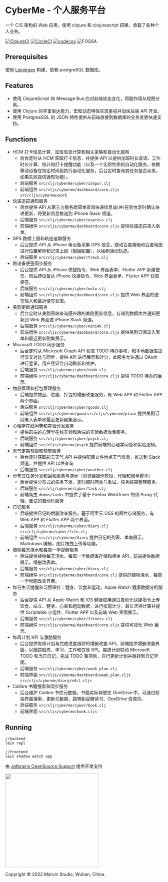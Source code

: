 # CyberMe - 个人服务平台

一个 C/S 架构的 Web 应用，使用 clojure 和 clojurescript 搭建，承载了各种个人业务。

[![ClojureCI](https://github.com/corkine/cyberMe/actions/workflows/clojure.yml/badge.svg)](https://github.com/corkine/cyberMe/actions/workflows/clojure.yml) [![CircleCI](https://circleci.com/gh/corkine/cyberMe/tree/cyber-me.svg?style=svg&circle-token=793142488339016f1a9498b5b432c020629a96d7)](https://circleci.com/gh/corkine/cyberMe/tree/cyber-me) [![codecov](https://codecov.io/gh/corkine/cyberMe/branch/cyber-me/graph/badge.svg?token=W3119RL5SM)](https://codecov.io/gh/corkine/cyberMe) ![FOSSA](https://app.fossa.com/api/projects/git%2Bgithub.com%2Fcorkine%2FcyberMe.svg?type=small)

## Prerequisites

使用 [Leiningen][1] 构建，依赖 postgreSQL 数据库。

[1]: https://github.com/technomancy/leiningen

## Features

- 使用 ClojureScript 和 Message Bus 应对前端状态变化，将副作用从视图分离。
- 使用 Clojure 的丰富表达能力、宏和动态特性实现鉴权并加快后端 API 开发。
- 使用 PostgresSQL 的 JSON 特性提供从前端直接到数据库的业务变更快速支持。

## Functions

- HCM 打卡信息计算、加班信息计算和相关策略和自动化服务
  - 后台定时从 HCM 获取打卡信息，并提供 API 以提供加班时长查询、工作时长计算、统计和打卡提醒功能（以及一个实验性质的自动化服务，依赖移动设备在特定时间段执行自动化服务，后台定时查询其任务是否派发，如果失败提供通知功能）。
  - 后端服务 `src/clj/cyberme/cyber/inspur.clj`
  - 前端组件 `src/cljs/cyberme/dashboard/core.cljs` `src/cljs/cyberme/work`
- 快递追踪通知服务 
  - 后台提供 API 从第三方服务商简单查询快递信息或(并)在后台定时确认快递更新，将更新信息推送到 iPhone Slack 频道。
  - 后端服务 `src/clj/cyberme/cyber/express.clj`
  - 前端组件 `src/cljs/cyberme/dashboard/core.cljs` 提供快递追踪录入表单。
- GPS 数据上报和轨迹追踪服务
  - 后台提供 API 从 iPhone 等设备采集 GPS 信息，联动百度鹰眼和百度地图进行位置解析和记录上报（根据配置），以绘制活动轨迹。
  - 后端服务 `src/clj/cyberme/cyber/track.clj`
- 跨设备便签同步服务
    - 后台提供 API 从 iPhone 快捷指令、Web 界面表单、Flutter APP 新建便签，然后跨设备从 iPhone 快捷指令、Web 界面表单、Flutter APP 获取便签。
    - 后端服务 `src/clj/cyberme/cyber/note.clj`
    - 前端组件 `src/cljs/cyberme/dashboard/core.cljs` 提供 Web 界面的便签输入和最近便签获取。
- 美剧更新通知服务
    - 后台定时从美剧网站查询感兴趣的美剧更新信息，存储到数据库并通知更新到 Web 界面或 iPhone Slack 频道。
    - 后端服务 `src/clj/cyberme/cyber/mini4k.clj`
    - 前端组件 `src/cljs/cyberme/dashboard/core.cljs` 提供美剧订阅录入表单和最近更新剧集展示。
- Microsoft TODO 同步服务
    - 后台定时从 Microsoft Graph API 获取 TODO 待办事项，和本地数据库进行交叉对比与同步，提供 API 进行展示和计分，此服务允许通过 OAuth 进行登录，用户凭证会自动刷新和维护。
    - 后端服务 `src/clj/cyberme/cyber/todo.clj`
    - 前端组件 `src/cljs/cyberme/dashboard/core.cljs` 提供 TODO 待办的展示。
- 物品管理和打包管理服务
    - 后端提供物品、位置、打包的增删改查服务，有 Web APP 和 Flutter APP 两个界面。
    - 后端服务 `src/clj/cyberme/cyber/goods.clj`
    - 前端组件 `src/cljs/cyberme/good` `src/cljs/cyberme/place` 提供美剧订阅录入表单和最近更新剧集展示。
- 心理学在线问卷和实验分发服务
    - 提供前端的心理学在线实验和后端的实验数据收集服务。
    - 后端服务 `src/clj/cyberme/cyber/psych.clj`
    - 前端组件 `src/cljs/cyberme/psych` 提供前端的心理学问卷和实验逻辑。
- 天气定期预报和预警服务
    - 后台定时获取彩云天气 API 并提供配置文件地点天气信息，推送到 Slack 频道，并提供 API 以供查询
    - 后端服务 `src/clj/cyberme/cyber/weather.clj`
- 分布式任务分发和回收服务与演示（浏览器操作模拟、代理和简单脚本）
    - 后台提供分布式的任务下发、定时超时回收与重试、任务结果整理服务。
    - 后端服务 `src/clj/cyberme/cyber/task.clj`
    - 前端爬虫 `demos/tasks` 中提供了基于 Firefox WebDriver 的带 Proxy 代理、重试的自动化服务
- 日记服务
    - 后端提供日记的增删改查服务，基于阿里云 OSS 的图片存储服务，有 Web APP 和 Flutter APP 两个界面。
    - 后端服务 `src/clj/cyberme/cyber/diary.clj` `src/clj/cyberme/cyber/file.clj`
    - 前端组件 `src/cljs/cyberme/diary` 提供日记的列表、单向展示，Markdown 编辑，图片拖拽上传等功能。
- 植物每天浇水和每周一学提醒服务
    - 后端提供植物每天浇水、每周一学数据库存储和相关 API，前端提供数据展示，增删改表单。
    - 后端服务 `src/clj/cyberme/cyber/diary.clj`
    - 前端组件 `src/cljs/cyberme/dashboard/core.clj` 提供的植物浇水、每周一学增删改查界面。
- 每日生活提醒和习惯保持：健身、饮食和运动，Apple Watch 健康数据分析服务
    - 后台提供 API 从 Apple Watch 和 iOS 健康应用通过自动化快捷指令上传饮食、站立、健身、心率和运动数据，进行按周计分，最长坚持计算并提供 Scriptable 小组件、Flutter APP 以及前端 Web 界面展示。
    - 后端服务 `src/clj/cyberme/cyber/fitness.clj`
    - 前端组件 `src/cljs/cyberme/dashboard/core.cljs` 提供可视化 Web 展示。
- 每周计划 KPI 与激励服务
    - 后台提供每周计划与完成进度跟踪的增删改查 API，前端提供增删改查界面，以跟踪锻炼、学习、工作和饮食 KPI。每周计划联动 Microsoft TODO 和当日日记，完成 TODO 事项后，自行更新计划并跳转到日记界面。
    - 后端服务 `src/clj/cyberme/cyber/week_plan.clj`
    - 前端界面 `src/cljs/cyberme/dashboard/week_plan.cljs` `src/cljs/cyberme/diary/edit.cljs`
- Calibre 书籍搜索和同步服务
    - 后台维护 Calibre 书库元数据，书籍实际存放在 OneDrive 中，可通过前端界面搜索、更新元数据，跳转到豆瓣读书、OneDrive 资源页。
    - 后端服务 `src/clj/cyberme/cyber/book.clj`
    - 前端界面 `src/cljs/cyberme/book.cljs`

## Running
    
```shell
//backend
lein repl

//frontend
lein shadow watch app
```

由 [Jetbrains OpenSource Support](https://jb.gg/OpenSourceSupport) 提供开发支持

<img src="https://resources.jetbrains.com/storage/products/company/brand/logos/IntelliJ_IDEA.png" width="300px">

Copyright © 2022 Marvin Studio, Wuhan, China.
